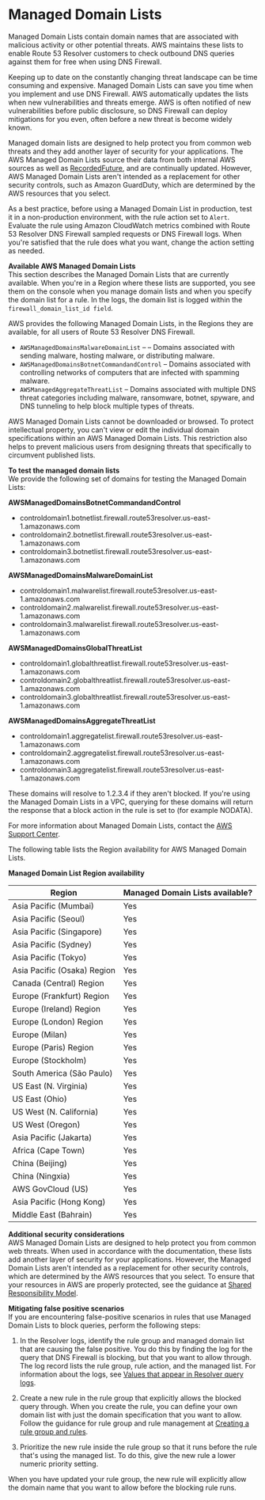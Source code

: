 # Managed Domain Lists<a name="resolver-dns-firewall-managed-domain-lists"></a>

Managed Domain Lists contain domain names that are associated with malicious activity or other potential threats\. AWS maintains these lists to enable Route 53 Resolver customers to check outbound DNS queries against them for free when using DNS Firewall\. 

Keeping up to date on the constantly changing threat landscape can be time consuming and expensive\. Managed Domain Lists can save you time when you implement and use DNS Firewall\. AWS automatically updates the lists when new vulnerabilities and threats emerge\. AWS is often notified of new vulnerabilities before public disclosure, so DNS Firewall can deploy mitigations for you even, often before a new threat is become widely known\. 

Managed domain lists are designed to help protect you from common web threats and they add another layer of security for your applications\. The AWS Managed Domain Lists source their data from both internal AWS sources as well as [RecordedFuture](https://partners.amazonaws.com/partners/001E000001V9CaHIAV/Recorded%20Future), and are continually updated\. However, AWS Managed Domain Lists aren't intended as a replacement for other security controls, such as Amazon GuardDuty, which are determined by the AWS resources that you select\.

As a best practice, before using a Managed Domain List in production, test it in a non\-production environment, with the rule action set to `Alert`\. Evaluate the rule using Amazon CloudWatch metrics combined with Route 53 Resolver DNS Firewall sampled requests or DNS Firewall logs\. When you're satisfied that the rule does what you want, change the action setting as needed\. 

**Available AWS Managed Domain Lists**  
This section describes the Managed Domain Lists that are currently available\. When you're in a Region where these lists are supported, you see them on the console when you manage domain lists and when you specify the domain list for a rule\. In the logs, the domain list is logged within the `firewall_domain_list_id field`\.

AWS provides the following Managed Domain Lists, in the Regions they are available, for all users of Route 53 Resolver DNS Firewall\. 
+ `AWSManagedDomainsMalwareDomainList` – – Domains associated with sending malware, hosting malware, or distributing malware\.
+ `AWSManagedDomainsBotnetCommandandControl` – Domains associated with controlling networks of computers that are infected with spamming malware\. 
+ `AWSManagedAggregateThreatList` – Domains associated with multiple DNS threat categories including malware, ransomware, botnet, spyware, and DNS tunneling to help block multiple types of threats\. 

AWS Managed Domain Lists cannot be downloaded or browsed\. To protect intellectual property, you can't view or edit the individual domain specifications within an AWS Managed Domain Lists\. This restriction also helps to prevent malicious users from designing threats that specifically to circumvent published lists\. 

**To test the managed domain lists**  
We provide the following set of domains for testing the Managed Domain Lists:

**AWSManagedDomainsBotnetCommandandControl**  
+ controldomain1\.botnetlist\.firewall\.route53resolver\.us\-east\-1\.amazonaws\.com
+ controldomain2\.botnetlist\.firewall\.route53resolver\.us\-east\-1\.amazonaws\.com
+ controldomain3\.botnetlist\.firewall\.route53resolver\.us\-east\-1\.amazonaws\.com

**AWSManagedDomainsMalwareDomainList**  
+ controldomain1\.malwarelist\.firewall\.route53resolver\.us\-east\-1\.amazonaws\.com
+ controldomain2\.malwarelist\.firewall\.route53resolver\.us\-east\-1\.amazonaws\.com
+ controldomain3\.malwarelist\.firewall\.route53resolver\.us\-east\-1\.amazonaws\.com

**AWSManagedDomainsGlobalThreatList**  
+ controldomain1\.globalthreatlist\.firewall\.route53resolver\.us\-east\-1\.amazonaws\.com
+ controldomain2\.globalthreatlist\.firewall\.route53resolver\.us\-east\-1\.amazonaws\.com
+ controldomain3\.globalthreatlist\.firewall\.route53resolver\.us\-east\-1\.amazonaws\.com

**AWSManagedDomainsAggregateThreatList**  
+ controldomain1\.aggregatelist\.firewall\.route53resolver\.us\-east\-1\.amazonaws\.com
+ controldomain2\.aggregatelist\.firewall\.route53resolver\.us\-east\-1\.amazonaws\.com
+ controldomain3\.aggregatelist\.firewall\.route53resolver\.us\-east\-1\.amazonaws\.com

These domains will resolve to 1\.2\.3\.4 if they aren't blocked\. If you're using the Managed Domain Lists in a VPC, querying for these domains will return the response that a block action in the rule is set to \(for example NODATA\)\. 

For more information about Managed Domain Lists, contact the [AWS Support Center](https://console.aws.amazon.com/support/home#/)\. 

The following table lists the Region availability for AWS Managed Domain Lists\.


**Managed Domain List Region availability**  

| Region | Managed Domain Lists available? | 
| --- | --- | 
|  Asia Pacific \(Mumbai\)  |  Yes  | 
|  Asia Pacific \(Seoul\)  |  Yes  | 
| Asia Pacific \(Singapore\) |  Yes  | 
|  Asia Pacific \(Sydney\)  |  Yes  | 
|  Asia Pacific \(Tokyo\)  |  Yes  | 
|  Asia Pacific \(Osaka\) Region  |  Yes  | 
|  Canada \(Central\) Region  |  Yes  | 
|  Europe \(Frankfurt\) Region  |  Yes  | 
|  Europe \(Ireland\) Region  |  Yes  | 
|  Europe \(London\) Region  |  Yes  | 
|  Europe \(Milan\)   |  Yes  | 
|  Europe \(Paris\) Region  |  Yes  | 
|  Europe \(Stockholm\)  |  Yes  | 
|  South America \(São Paulo\)  |  Yes  | 
|  US East \(N\. Virginia\)  |  Yes  | 
|  US East \(Ohio\)  |  Yes  | 
|  US West \(N\. California\)  |  Yes  | 
|  US West \(Oregon\)  |  Yes  | 
|  Asia Pacific \(Jakarta\)   |  Yes  | 
|  Africa \(Cape Town\)   |  Yes  | 
|  China \(Beijing\)   |  Yes  | 
|  China \(Ningxia\)   |  Yes  | 
|  AWS GovCloud \(US\)  |  Yes  | 
|  Asia Pacific \(Hong Kong\)  | Yes | 
|  Middle East \(Bahrain\)  | Yes | 

**Additional security considerations**  
AWS Managed Domain Lists are designed to help protect you from common web threats\. When used in accordance with the documentation, these lists add another layer of security for your applications\. However, the Managed Domain Lists aren't intended as a replacement for other security controls, which are determined by the AWS resources that you select\. To ensure that your resources in AWS are properly protected, see the guidance at [Shared Responsibility Model](https://aws.amazon.com/compliance/shared-responsibility-model/)\. 

**Mitigating false positive scenarios**  
If you are encountering false\-positive scenarios in rules that use Managed Domain Lists to block queries, perform the following steps: 

1. In the Resolver logs, identify the rule group and managed domain list that are causing the false positive\. You do this by finding the log for the query that DNS Firewall is blocking, but that you want to allow through\. The log record lists the rule group, rule action, and the managed list\. For information about the logs, see [Values that appear in Resolver query logs](resolver-query-logs-format.md)\.

1. Create a new rule in the rule group that explicitly allows the blocked query through\. When you create the rule, you can define your own domain list with just the domain specification that you want to allow\. Follow the guidance for rule group and rule management at [Creating a rule group and rules](resolver-dns-firewall-rule-group-managing.md#resolver-dns-firewall-rule-group-adding)\.

1. Prioritize the new rule inside the rule group so that it runs before the rule that's using the managed list\. To do this, give the new rule a lower numeric priority setting\.

When you have updated your rule group, the new rule will explicitly allow the domain name that you want to allow before the blocking rule runs\. 